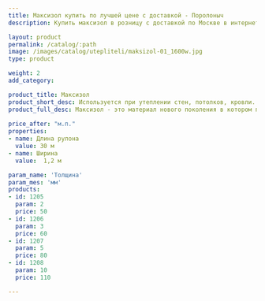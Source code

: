 ```yaml
---
title: Максизол купить по лучшей цене с доставкой - Поролоныч
description: Купить максизол в розницу с доставкой по Москве в интернет-магазине Поролоныча.

layout: product
permalink: /catalog/:path
image: /images/catalog/utepliteli/maksizol-01_1600w.jpg
type: product

weight: 2
add_category: 

product_title: Максизол
product_short_desc: Используется при утеплении стен, потолков, кровли. Обладает пароизолирующим и шумозащитным свойствами.
product_full_desc: Максизол - это материал нового поколения в котором применен принцип теплоизоляции за счет полированной отражающей поверхности нанесенной с одной или двух сторон на слой вспененного полиэтилена.
        
price_after: "м.п."
properties:
- name: Длина рулона
  value: 30 м
- name: Ширина
  value:  1,2 м

param_name: 'Толщина'
param_mes: 'мм'
products:
- id: 1205
  param: 2
  price: 50
- id: 1206
  param: 3
  price: 60
- id: 1207
  param: 5
  price: 80
- id: 1208
  param: 10
  price: 110

---
```

